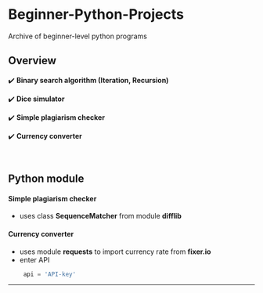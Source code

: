 # Beginner-Python-Projects
Archive of beginner-level python programs

## Overview
:heavy_check_mark: **Binary search algorithm (Iteration, Recursion)**

:heavy_check_mark: **Dice simulator**

:heavy_check_mark: **Simple plagiarism checker**

:heavy_check_mark: **Currency converter**

<br/>

## Python module
#### Simple plagiarism checker
- uses class **SequenceMatcher** from module **difflib**
#### Currency converter
- uses module **requests** to import currency rate from **fixer.io**
- enter API
  ```python
   api = 'API-key'
  ```
--- 
